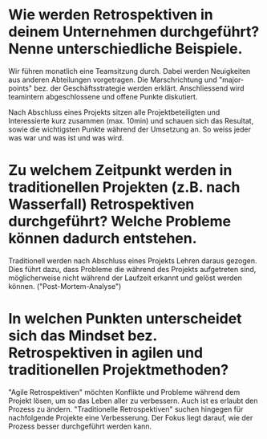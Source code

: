 # Wie werden Retrospektiven in deinem Unternehmen durchgeführt? Nenne unterschiedliche Beispiele.
Wir führen monatlich eine Teamsitzung durch. Dabei werden Neuigkeiten aus anderen Abteilungen vorgetragen. Die Marschrichtung und "major-points" bez. der Geschäftsstrategie werden erklärt. Anschliessend wird teamintern abgeschlossene und offene Punkte diskutiert.

Nach Abschluss eines Projekts sitzen alle Projektbeteiligten und Interessierte kurz zusammen (max. 10min) und schauen sich das Resultat, sowie die wichtigsten Punkte während der Umsetzung an. So weiss jeder was war und was ist und was wird.


# Zu welchem Zeitpunkt werden in traditionellen Projekten (z.B. nach Wasserfall) Retrospektiven durchgeführt? Welche Probleme können dadurch entstehen.
Traditionell werden nach Abschluss eines Projekts Lehren daraus gezogen. Dies führt dazu, dass Probleme die während des Projekts aufgetreten sind, möglicherweise nicht während der Laufzeit erkannt und gelöst werden können. ("Post-Mortem-Analyse")

# In welchen Punkten unterscheidet sich das Mindset bez. Retrospektiven in agilen und traditionellen Projektmethoden?
"Agile Retrospektiven" möchten Konflikte und Probleme während dem Projekt lösen, um so das Leben aller zu verbessern. Auch ist es erlaubt den Prozess zu ändern.
"Traditionelle Retrospektiven" suchen hingegen für nachfolgende Projekte eine Verbesserung. Der Fokus liegt darauf, wie der Prozess besser durchgeführt werden kann.
